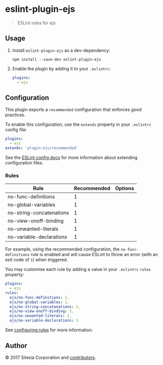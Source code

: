 # eslint-plugin-ejs

> ESLint rules for ejs

## Usage

1. Install `eslint-plugin-ejs` as a dev-dependency:

    ```shell
    npm install --save-dev eslint-plugin-ejs
    ```

2. Enable the plugin by adding it to your `.eslintrc`:

    ```yaml
    plugins:
      - ejs
    ```

## Configuration

This plugin exports a `recommended` configuration that enforces good practices.

To enable this configuration, use the `extends` property in your `.eslintrc`
config file:

```yaml
plugins:
  - ejs
extends: 'plugin:ejs/recommended'
```

See the [ESLint config docs][] for more information about extending
configuration files.

[eslint config docs]: http://eslint.org/docs/user-guide/configuring#extending-configuration-files

### Rules

Rule                                  | Recommended      | Options
----                                  | -----------      | -------
no-func-definitions                   | 1                |
no-global-variables                   | 1                |
no-string-concatenations              | 1                |
no-view-onoff-binding                 | 1                |
no-unwanted-literals                  | 1                |
no-variable-declarations              | 1                |

For example, using the recommended configuration, the `no-func-definitions` rule
is enabled and will cause ESLint to throw an error (with an exit code of `1`)
when triggered.

You may customise each rule by adding a value in your `.eslintrc` `rules`
property:

```yaml
plugins:
  - ejs
rules:
  ejs/no-func-definitions: 1,
  ejs/no-global-variables: 1,
  ejs/no-string-concatenations: 1,
  ejs/no-view-onoff-binding: 1,
  ejs/no-unwanted-literals: 1,
  ejs/no-variable-declarations: 1
```

See [configuring rules][] for more information.

[configuring rules]: http://eslint.org/docs/user-guide/configuring#configuring-rules

## Author

© 2017 Silesia Corporation and [contributors][].

[contributors]: https://github.com/silesia-corporation/eslint-plugin-ejs/graphs/contributors
